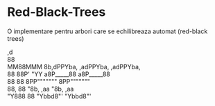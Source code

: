 # Red-Black-Trees
O implementare pentru arbori care se echilibreaza automat (red-black trees)


  ,d                                      
  88                                      
MM88MMM 8b,dPPYba,  ,adPPYba,  ,adPPYba,  
  88    88P'   "YY a8P_____88 a8P_____88  
  88    88         8PP""""""" 8PP"""""""  
  88,   88         "8b,   ,aa "8b,   ,aa  
  "Y888 88           "Ybbd8"'   "Ybbd8"'  
                                          
